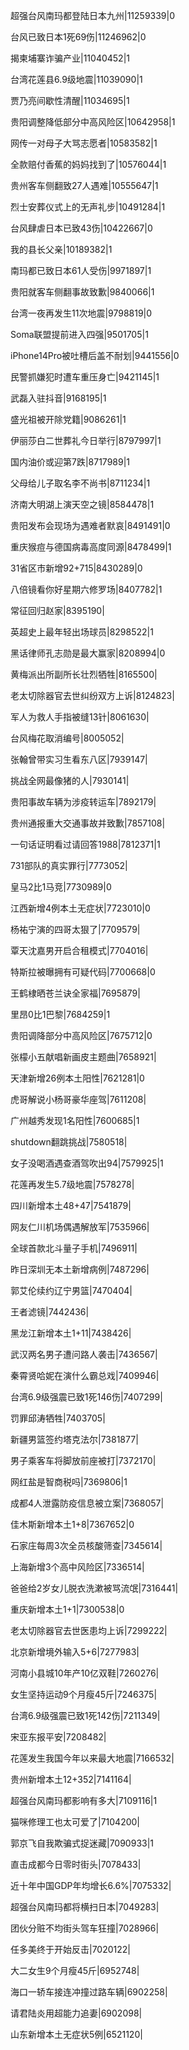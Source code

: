 超强台风南玛都登陆日本九州|11259339|0

台风已致日本1死69伤|11246962|0

揭柬埔寨诈骗产业|11040452|1

台湾花莲县6.9级地震|11039090|1

贾乃亮间歇性清醒|11034695|1

贵阳调整降低部分中高风险区|10642958|1

网传一对母子大骂志愿者|10583582|1

全款赔付香蕉的妈妈找到了|10576044|1

贵州客车侧翻致27人遇难|10555647|1

烈士安葬仪式上的无声礼步|10491284|1

台风肆虐日本已致43伤|10422667|0

我的县长父亲|10189382|1

南玛都已致日本61人受伤|9971897|1

贵阳就客车侧翻事故致歉|9840066|1

台湾一夜再发生11次地震|9798819|0

Soma联盟提前进入四强|9501705|1

iPhone14Pro被吐槽后盖不耐划|9441556|0

民警抓嫌犯时遭车重压身亡|9421145|1

武磊入驻抖音|9168195|1

盛光祖被开除党籍|9086261|1

伊丽莎白二世葬礼今日举行|8797997|1

国内油价或迎第7跌|8717989|1

父母给儿子取名李不尚书|8711234|1

济南大明湖上演天空之镜|8584478|1

贵阳发布会现场为遇难者默哀|8491491|0

重庆猴痘与德国病毒高度同源|8478499|1

31省区市新增92+715|8430289|0

八倍镜看你好星期六修罗场|8407782|1

常征回归赵家|8395190|

英超史上最年轻出场球员|8298522|1

黑话律师孔志勋是最大赢家|8208994|0

黄梅派出所副所长壮烈牺牲|8165500|

老太切除器官去世纠纷双方上诉|8124823|

军人为救人手指被缝13针|8061630|

台风梅花取消编号|8005052|

张翰曾带实习生看东八区|7939147|

挑战全网最像猪的人|7930141|

贵阳事故车辆为涉疫转运车|7892179|

贵州通报重大交通事故并致歉|7857108|

一句话证明看过请回答1988|7812371|1

731部队的真实罪行|7773052|

皇马2比1马竞|7730989|0

江西新增4例本土无症状|7723010|0

杨祐宁演的四哥太狠了|7709579|

覃天沈嘉男开启合租模式|7704016|

特斯拉被曝拥有可疑代码|7700668|0

王鹤棣晒苍兰诀全家福|7695879|

里昂0比1巴黎|7684259|1

贵阳调降部分中高风险区|7675712|0

张檬小五献唱新画皮主题曲|7658921|

天津新增26例本土阳性|7621281|0

虎哥解说小杨哥豪华座驾|7611208|

广州越秀发现1名阳性|7600685|1

shutdown翻跳挑战|7580518|

女子没喝酒遇查酒驾吹出94|7579925|1

花莲再发生5.7级地震|7578278|

四川新增本土48+47|7541879|

网友仁川机场偶遇解放军|7535966|

全球首款北斗量子手机|7496911|

昨日深圳无本土新增病例|7487296|

郭艾伦续约辽宁男篮|7470404|

王者滤镜|7442436|

黑龙江新增本土1+11|7438426|

武汉两名男子遭问路人袭击|7436567|

秦霄贤哈妮在演什么霸总戏|7409946|

台湾6.9级强震已致1死146伤|7407299|

罚罪邱涛牺牲|7403705|

新疆男篮签约塔克法尔|7381877|

男子乘客车将脚放前座被打|7372170|

网红盐是智商税吗|7369806|1

成都4人泄露防疫信息被立案|7368057|

佳木斯新增本土1+8|7367652|0

石家庄每周3次全员核酸筛查|7345614|

上海新增3个高中风险区|7336514|

爸爸给2岁女儿脱衣洗漱被骂流氓|7316441|

重庆新增本土1+1|7300538|0

老太切除器官去世医患均上诉|7299222|

北京新增境外输入5+6|7277983|

河南小县城10年产10亿双鞋|7260276|

女生坚持运动9个月瘦45斤|7246375|

台湾6.9级强震已致1死142伤|7211349|

宋亚东报平安|7208482|

花莲发生我国今年以来最大地震|7166532|

贵州新增本土12+352|7141164|

超强台风南玛都影响有多大|7109116|1

猫咪修理工也太可爱了|7104200|

郭京飞自我欺骗式捉迷藏|7090933|1

直击成都今日零时街头|7078433|

近十年中国GDP年均增长6.6%|7075332|

超强台风南玛都将横扫日本|7049283|

团伙分赃不均街头驾车狂撞|7028966|

任多美终于开始反击|7020122|

大二女生9个月瘦45斤|6952748|

海口一轿车接连冲撞过路车辆|6902258|

请君陆炎用超能力追妻|6902098|

山东新增本土无症状5例|6521120|

